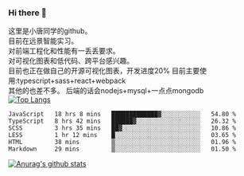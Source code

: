 ### Hi there 👋

这里是小唐同学的github。<br>
目前在远景智能实习。<br>
对前端工程化和性能有一丢丢要求。<br>
对可视化图表和低代码、跨平台感兴趣。<br>
目前也正在做自己的开源可视化图表，开发进度20%
目前主要使用:typescript+sass+react+webpack<br>
其他的也差不多。
后端的话会nodejs+mysql+一点点mongodb<br>
[![Top Langs](https://github-readme-stats.vercel.app/api/top-langs/?username=isaacttttttt&layout=compact)](https://github.com/anuraghazra/github-readme-stats)<br>
<!--START_SECTION:waka-->

```text
JavaScript   18 hrs 8 mins   █████████████▓░░░░░░░░░░░   54.80 %
TypeScript   8 hrs 42 mins   ██████▓░░░░░░░░░░░░░░░░░░   26.32 %
SCSS         3 hrs 35 mins   ██▓░░░░░░░░░░░░░░░░░░░░░░   10.86 %
LESS         1 hr 12 mins    █░░░░░░░░░░░░░░░░░░░░░░░░   03.65 %
HTML         38 mins         ▒░░░░░░░░░░░░░░░░░░░░░░░░   01.96 %
Markdown     29 mins         ▒░░░░░░░░░░░░░░░░░░░░░░░░   01.50 %
```

<!--END_SECTION:waka-->

[![Anurag's github stats](https://github-readme-stats.vercel.app/api?username=isaacttttttt)](https://github.com/anuraghazra/github-readme-stats)

